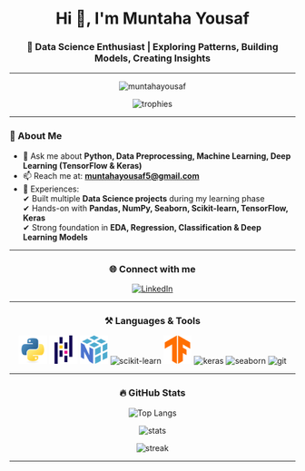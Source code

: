 <h1 align="center">Hi 👋, I'm Muntaha Yousaf</h1>
<h3 align="center">🚀 Data Science Enthusiast | Exploring Patterns, Building Models, Creating Insights</h3>

---

<p align="center">
  <img src="https://komarev.com/ghpvc/?username=muntahayousaf&label=Profile%20views&color=0e75b6&style=flat" alt="muntahayousaf" />
</p>

<p align="center">
  <img src="https://github-profile-trophy.vercel.app/?username=muntahayousaf&theme=onedark&no-frame=true&margin-w=15&row=1" alt="trophies" />
</p>

---

### 🌱 About Me  
- 💬 Ask me about **Python, Data Preprocessing, Machine Learning, Deep Learning (TensorFlow & Keras)**  
- 📫 Reach me at: **muntahayousaf5@gmail.com**  
- 📄 Experiences:  
  ✔ Built multiple **Data Science projects** during my learning phase  
  ✔ Hands-on with **Pandas, NumPy, Seaborn, Scikit-learn, TensorFlow, Keras**  
  ✔ Strong foundation in **EDA, Regression, Classification & Deep Learning Models**  

---

<h3 align="center">🌐 Connect with me</h3>
<p align="center">
  <a href="https://linkedin.com/in/muntaha-yousaf-73abb6324" target="blank">
    <img src="https://img.shields.io/badge/LinkedIn-%230077B5.svg?&style=for-the-badge&logo=linkedin&logoColor=white" alt="LinkedIn"/>
  </a>
</p>

---

<h3 align="center">⚒️ Languages & Tools</h3>
<p align="center">
  <!-- Python -->
  <img src="https://raw.githubusercontent.com/devicons/devicon/master/icons/python/python-original.svg" alt="python" width="50" height="50"/>
  <!-- Pandas -->
  <img src="https://raw.githubusercontent.com/devicons/devicon/master/icons/pandas/pandas-original.svg" alt="pandas" width="50" height="50"/>
  <!-- NumPy -->
  <img src="https://raw.githubusercontent.com/devicons/devicon/master/icons/numpy/numpy-original.svg" alt="numpy" width="50" height="50"/>
  <!-- Scikit-learn -->
  <img src="https://raw.githubusercontent.com/scikit-learn/scikit-learn/main/doc/logos/scikit-learn-logo-notext.png" alt="scikit-learn" width="50" height="50"/>
  <!-- TensorFlow -->
  <img src="https://raw.githubusercontent.com/devicons/devicon/master/icons/tensorflow/tensorflow-original.svg" alt="tensorflow" width="50" height="50"/>
  <!-- Keras -->
  <img src="https://upload.wikimedia.org/wikipedia/commons/a/ae/Keras_logo.svg" alt="keras" width="50" height="50"/>
  <!-- Seaborn -->
  <img src="https://seaborn.pydata.org/_static/logo-wide-lightbg.svg" alt="seaborn" width="80" height="50"/>
  <!-- Git -->
  <img src="https://www.vectorlogo.zone/logos/git-scm/git-scm-icon.svg" alt="git" width="50" height="50"/>
</p>


---

<h3 align="center">🔥 GitHub Stats</h3>
<p align="center">
  <img src="https://github-readme-stats.vercel.app/api/top-langs?username=muntahayousaf&show_icons=true&locale=en&layout=compact&theme=radical" alt="Top Langs"/>
</p>

<p align="center">
  <img src="https://github-readme-stats.vercel.app/api?username=muntahayousaf&show_icons=true&theme=radical" alt="stats"/>
</p>

<p align="center">
  <img src="https://github-readme-streak-stats.herokuapp.com/?user=muntahayousaf&theme=radical" alt="streak"/>
</p>

---




